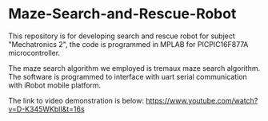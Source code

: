 # Maze-Search-and-Rescue-Robot
This repository is for developing search and rescue robot for subject "Mechatronics 2", the code is programmed in MPLAB for PICPIC16F877A microcontroller.

The maze search algorithm we employed is tremaux maze search algorithm. The software is programmed to interface with uart serial communication with iRobot mobile platform.

The link to video demonstration is below:
https://www.youtube.com/watch?v=D-K345WKblI&t=16s